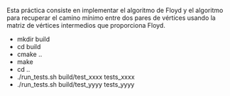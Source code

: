 Esta práctica consiste en implementar el algoritmo de Floyd y el algoritmo para recuperar el camino mínimo entre dos pares de vértices usando la matriz de vértices intermedios que proporciona Floyd.

- mkdir build
- cd build
- cmake ..
- make
- cd ..
- ./run_tests.sh build/test_xxxx tests_xxxx
- ./run_tests.sh build/test_yyyy tests_yyyy
